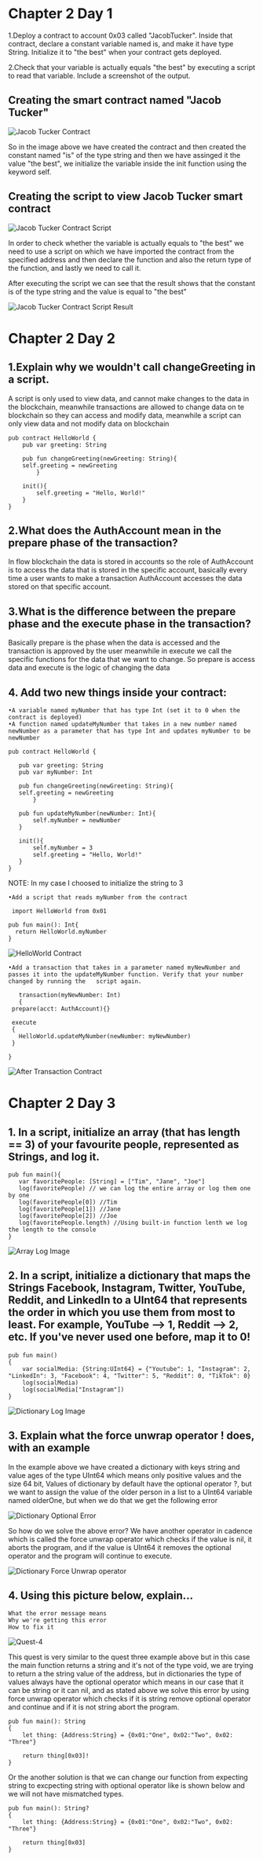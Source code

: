 # Chapter 2 Day 1

1.Deploy a contract to account 0x03 called "JacobTucker". Inside that contract, declare a constant variable named is, and make it have type String. Initialize it to "the best" when your contract gets deployed.

2.Check that your variable is actually equals "the best" by executing a script to read that variable. Include a screenshot of the output.

## Creating the smart contract named "Jacob Tucker"

![Jacob Tucker Contract](Cadence-images/Jacob-Tucker-Contract.png)

So in the image above we have created the contract and then created the constant named "is" of the type string and then we have assinged it the value "the best", we initialize the variable inside the init function using the keyword self.

## Creating the script to view Jacob Tucker smart contract

![Jacob Tucker Contract Script](Cadence-images/Script-contract-JacobTucker.png)

In order to check whether the variable is actually equals to "the best" we need to use a script on which we have imported the contract from the specified address and then declare the function and also the return type of the function, and lastly we need to call it. 

After executing the script we can see that the result shows that the constant is of the type string and the value is equal to "the best"

![Jacob Tucker Contract Script Result](Cadence-images/Script-contract-JacobTucker-result.png)


# Chapter 2 Day 2

## 1.Explain why we wouldn't call changeGreeting in a script.

A script is only used to view data, and cannot make changes to the data in the blockchain, meanwhile transactions are allowed to change data on te blockchain so they can access and modify data, meanwhile a script can only view data and not modify data on blockchain

```cadence
pub contract HelloWorld { 
    pub var greeting: String
   
    pub fun changeGreeting(newGreeting: String){
    self.greeting = newGreeting
        }
   
    init(){
        self.greeting = "Hello, World!"
    }
}
```

## 2.What does the AuthAccount mean in the prepare phase of the transaction?

In flow blockchain the data is stored in accounts so the role of AuthAccount is to access the data that is stored in the specific account, basically every time a user wants to make a transaction AuthAccount accesses the data stored on that specific account.

## 3.What is the difference between the prepare phase and the execute phase in the transaction?

Basically prepare is the phase when the data is accessed and the transaction is approved by the user meanwhile in execute we call the specific functions for the data that we want to change. So prepare is access data and execute is the logic of changing the data

## 4. Add two new things inside your contract:

    •A variable named myNumber that has type Int (set it to 0 when the contract is deployed)
    •A function named updateMyNumber that takes in a new number named newNumber as a parameter that has type Int and updates myNumber to be newNumber
    
 ```cadence
 pub contract HelloWorld { 
   
    pub var greeting: String
    pub var myNumber: Int
   
    pub fun changeGreeting(newGreeting: String){
    self.greeting = newGreeting
        }
   
    pub fun updateMyNumber(newNumber: Int){
        self.myNumber = newNumber
    }

    init(){
        self.myNumber = 3
        self.greeting = "Hello, World!"
    }
}
 ```
 NOTE: In my case I choosed to initialize the string to 3

    •Add a script that reads myNumber from the contract
    
```cadence
 import HelloWorld from 0x01

pub fun main(): Int{
  return HelloWorld.myNumber
}
```

![HelloWorld Contract](Cadence-images/adding-newNumber-HelloWorld-Contract.png)
 
    •Add a transaction that takes in a parameter named myNewNumber and passes it into the updateMyNumber function. Verify that your number changed by running the   script again.
    
 ```cadence
    transaction(myNewNumber: Int)
    {
  prepare(acct: AuthAccount){}

  execute
  {
    HelloWorld.updateMyNumber(newNumber: myNewNumber)
  }

}
```
    

 ![After Transaction Contract](Cadence-images/HelloWorld-contract-after-changing-newNumber.png)
 
 
 # Chapter 2 Day 3
 
 ## 1. In a script, initialize an array (that has length == 3) of your favourite people, represented as Strings, and log it.
 
 ```cadence
 pub fun main(){
    var favoritePeople: [String] = ["Tim", "Jane", "Joe"]
    log(favoritePeople) // we can log the entire array or log them one by one
    log(favoritePeople[0]) //Tim
    log(favoritePeople[1]) //Jane
    log(favoritePeople[2]) //Joe
    log(favoritePeople.length) //Using built-in function lenth we log the length to the console
}
 ```
 
 ![Array Log Image](Cadence-images/array-log.png)
 
 ## 2. In a script, initialize a dictionary that maps the Strings Facebook, Instagram, Twitter, YouTube, Reddit, and LinkedIn to a UInt64 that represents the order in which you use them from most to least. For example, YouTube --> 1, Reddit --> 2, etc. If you've never used one before, map it to 0!

```cadence
pub fun main()
{
    var socialMedia: {String:UInt64} = {"Youtube": 1, "Instagram": 2, "LinkedIn": 3, "Facebook": 4, "Twitter": 5, "Reddit": 0, "TikTok": 0}
    log(socialMedia)
    log(socialMedia["Instagram"])
}
```
 ![Dictionary Log Image](Cadence-images/Dictionary-log.png)
 
 ## 3. Explain what the force unwrap operator ! does, with an example

In the example above we have created a dictionary with keys string and value ages of the type UInt64 which means only positive values and the size 64 bit, Values of dictionary by default have the optional operator ?, but we want to assign the value of the older person in a list to a UInt64 variable named olderOne, but when we do that we get the following error

![Dictionary Optional Error](Cadence-images/optional-operator-error.png)

So how do we solve the above error? We have another operator in cadence which is called the force unwrap operator which checks if the value is nil, it aborts the program, and if the value is UInt64 it removes the optional operator and the program will continue to execute.

![Dictionary Force Unwrap operator](Cadence-images/forced-wrap-operator.png)

## 4. Using this picture below, explain...
    What the error message means
    Why we're getting this error
    How to fix it
![Quest-4](Cadence-images/quest4-ch2-day3.png)

This quest is very similar to the quest three example above but in this case the main function returns a string and it's not of the type void, we are trying to return a the string value of the address, but in dictionaries the type of values always have the optional operator which means in our case that it can be string or it can nil, and as stated above we solve this error by using force unwrap operator which checks if it is string remove optional operator and continue and if it is not string abort the program. 
```cadence
pub fun main(): String
{
    let thing: {Address:String} = {0x01:"One", 0x02:"Two", 0x02: "Three"}

    return thing[0x03]!
}
```
Or the another solution is that we can change our function from expecting string to excpecting string with optional operator like is shown below and we will not have mismatched types.
```cadence
pub fun main(): String?
{
    let thing: {Address:String} = {0x01:"One", 0x02:"Two", 0x02: "Three"}

    return thing[0x03]
}
```
